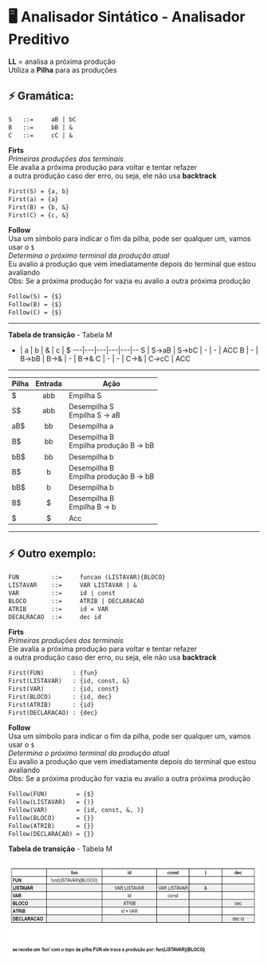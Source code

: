# 🖥️ Analisador Sintático - Analisador Preditivo

**LL** = analisa a próxima produção<br>
Utiliza a **Pilha** para as produções

## ⚡ Gramática:

    S   ::=     aB | bC
    B   ::=     bB | &
    C   ::=     cC | &

**Firts**<br>
_Primeiras produções dos terminais_<br>
Ele avalia a próxima produção para voltar e tentar refazer <br> a outra produção caso der erro, ou seja, ele não usa **backtrack**

    First(S) = {a, b}
    First(a) = {a}
    First(B) = {b, &}
    First(C) = {c, &}

**Follow**<br>
Usa um símbolo para indicar o fim da pilha, pode ser qualquer um, vamos usar o `$`<br>
_Determina o próximo terminal da produção atual_<br>
Eu avalio a produção que vem imediatamente depois do terminal que estou avaliando<br>
Obs: Se a próxima produção for vazia eu avalio a outra próxima produção

    Follow(S) = {$}
    Follow(B) = {$}
    Follow(C) = {$}

_____

**Tabela de transição** - Tabela M

 - | a | b | & | c | $
 ---|---|---|---|---|--
 S | S->aB | S->bC | - | - | ACC
 B | - | B->bB | B->& | - | B->&
 C | - | - | C->& | C->cC | ACC


______

Pilha | Entrada | Ação
:---|:---:|---
$ | abb | Empilha S
S$ | abb | Desempilha S <br> Empilha S -> aB
aB$ | bb | Desempilha a
B$ | bb | Desempilha B <br> Empilha produção B -> bB
bB$ | bb | Desempilha b
B$ | b | Desempilha B <br> Empilha produção B -> bB
bB$ | b | Desempilha b
B$ | $ | Desempilha B <br> Empilha B -> b
$ | $ | Acc

____
## ⚡ Outro exemplo:

    FUN         ::=     funcao (LISTAVAR){BLOCO}
    LISTAVAR    ::=     VAR LISTAVAR | &
    VAR         ::=     id | const
    BLOCO       ::=     ATRIB | DECLARACAO
    ATRIB       ::=     id = VAR
    DECALRACAO  ::=     dec id


**Firts**<br>
_Primeiras produções dos terminais_<br>
Ele avalia a próxima produção para voltar e tentar refazer <br> a outra produção caso der erro, ou seja, ele não usa **backtrack**

    First(FUN)        : {fun}
    First(LISTAVAR)   : {id, const, &}
    First(VAR)        : {id, const}
    First(BLOCO)      : {id, dec}
    First(ATRIB)      : {id}
    First(DECLARACAO) : {dec}


**Follow**<br>
Usa um símbolo para indicar o fim da pilha, pode ser qualquer um, vamos usar o `$`<br>
_Determina o próximo terminal da produção atual_<br>
Eu avalio a produção que vem imediatamente depois do terminal que estou avaliando<br>
Obs: Se a próxima produção for vazia eu avalio a outra próxima produção

    Follow(FUN)        = {$}
    Follow(LISTAVAR)   = {)}
    Follow(VAR)        = {id, const, &, )}
    Follow(BLOCO)      = {}}
    Follow(ATRIB)      = {}}
    Follow(DECLARACAO) = {}}


**Tabela de transição** - Tabela M

<img src="img/tabela_m.PNG" width="630" text-align="center" height="200">

